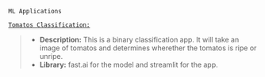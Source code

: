 
`ML Applications`

[`Tomatos Classification:`](https://huggingface.co/spaces/andtr-2021/ripe-tomato-or-unrip-tomato?logs=container) 
> - **Description:** This is a binary classification app. It will take an image of tomatos and determines wherether the tomatos is ripe or unripe.
> - **Library:** fast.ai for the model and streamlit for the app.

